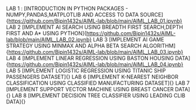 LAB 1 : [INTRODUCTION IN PYTHON PACKAGES - NUMPY,PANDAS,MATPLOTLIB AND ACCESS TO DATA SOURCE] {https://github.com/Bipin1432s/AIML-lab/blob/main/AIML_LAB_01.ipynb}
LAB 2 [IMPLEMENT AI SEARCH USING BREADTH FIRST SEARCH,DEPTH FIRST AND A* USING PYTHON]{https://github.com/Bipin1432s/AIML-lab/blob/main/AIML_LAB_02.ipynb}
LAB 3 [IMPLEMENT AI GAME STRATEGY USING MINMAX AND ALPHA BETA SEARCH ALGORITHM]{https://github.com/Bipin1432s/AIML-lab/blob/main/AIML_LAB_03.ipynb}
LAB 4 [IMPLEMENT LINEAR REGRESSION USING BASTON HOUSING DATA]{https://github.com/Bipin1432s/AIML-lab/blob/main/AIML_LAB_04.ipynb}
LAB 5 [IMPLEMENT LOGISTIC REGRESSION USING TITANIC SHIP PASSENGERS DATASET]{}
LAB 6 [IMPLEMENT K-NEAREST NEIGHBOR CLASSIFICATION USING CLASSIFIED MANUFACTURING DATASET]{}
LAB 7 [IMPLEMENT SUPPORT VECTOR MACHINE USING BREAST CANCER DATA]{}
LAB 8 [IMPLEMENT DECISION TREE CLASSIFIER USING LEADING CLIB DATA]{}






